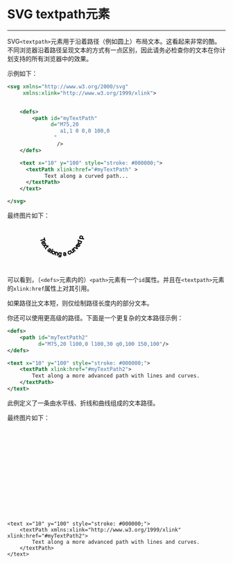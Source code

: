 # SVG textpath元素
***

SVG`<textpath>`元素用于沿着路径（例如圆上）布局文本。这看起来非常的酷。不同浏览器沿着路径呈现文本的方式有一点区别，因此请务必检查你的文本在你计划支持的所有浏览器中的效果。

示例如下：

```xml
<svg xmlns="http://www.w3.org/2000/svg"
     xmlns:xlink="http://www.w3.org/1999/xlink">


    <defs>
        <path id="myTextPath"
              d="M75,20
                 a1,1 0 0,0 100,0
               "
                />
    </defs>

    <text x="10" y="100" style="stroke: #000000;">
      <textPath xlink:href="#myTextPath" >
            Text along a curved path...
      </textPath>
    </text>

</svg>
```

最终图片如下：

<svg width="500" height="100">
    <defs>
        <path id="myTextPath" d="M75,20
                 a1,1 0 0,0 100,0
               "></path>
    </defs>
    <text x="10" y="100" style="stroke: #000000;">
        <textPath xmlns:xlink="http://www.w3.org/1999/xlink" xlink:href="#myTextPath">Text along a curved path...</textPath>
    </text>
</svg>

可以看到，（`<defs>`元素内的）`<path>`元素有一个`id`属性。并且在`<textpath>`元素的`xlink:href`属性上对其引用。

如果路径比文本短，则仅绘制路径长度内的部分文本。

你还可以使用更高级的路径。下面是一个更复杂的文本路径示例：

```xml
<defs>
    <path id="myTextPath2"
          d="M75,20 l100,0 l100,30 q0,100 150,100"/>
</defs>

<text x="10" y="100" style="stroke: #000000;">
    <textPath xlink:href="#myTextPath2">
        Text along a more advanced path with lines and curves.
    </textPath>
</text>
```

此例定义了一条由水平线、折线和曲线组成的文本路径。

最终图片如下：

<svg width="500" height="200">
    <defs>
        <path id="myTextPath2" d="M75,20 l100,0 l100,30 q0,100 150,100"></path>
    </defs>

    <text x="10" y="100" style="stroke: #000000;">
        <textPath xmlns:xlink="http://www.w3.org/1999/xlink" xlink:href="#myTextPath2">
            Text along a more advanced path with lines and curves.
        </textPath>
    </text>
</svg>
